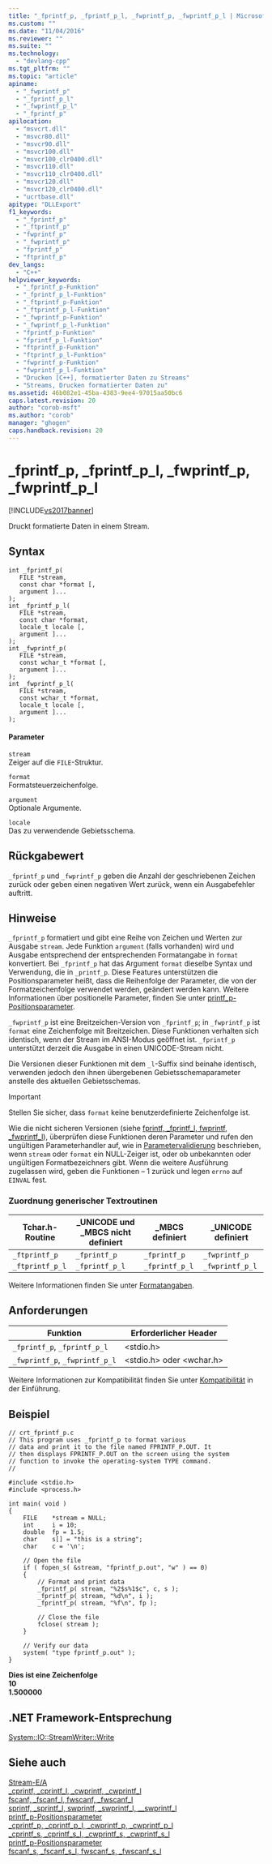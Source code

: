 ```yaml
---
title: "_fprintf_p, _fprintf_p_l, _fwprintf_p, _fwprintf_p_l | Microsoft Docs"
ms.custom: ""
ms.date: "11/04/2016"
ms.reviewer: ""
ms.suite: ""
ms.technology: 
  - "devlang-cpp"
ms.tgt_pltfrm: ""
ms.topic: "article"
apiname: 
  - "_fwprintf_p"
  - "_fprintf_p_l"
  - "_fwprintf_p_l"
  - "_fprintf_p"
apilocation: 
  - "msvcrt.dll"
  - "msvcr80.dll"
  - "msvcr90.dll"
  - "msvcr100.dll"
  - "msvcr100_clr0400.dll"
  - "msvcr110.dll"
  - "msvcr110_clr0400.dll"
  - "msvcr120.dll"
  - "msvcr120_clr0400.dll"
  - "ucrtbase.dll"
apitype: "DLLExport"
f1_keywords: 
  - "_fprintf_p"
  - "_ftprintf_p"
  - "fwprintf_p"
  - "_fwprintf_p"
  - "fprintf_p"
  - "ftprintf_p"
dev_langs: 
  - "C++"
helpviewer_keywords: 
  - "_fprintf_p-Funktion"
  - "_fprintf_p_l-Funktion"
  - "_ftprintf_p-Funktion"
  - "_ftprintf_p_l-Funktion"
  - "_fwprintf_p-Funktion"
  - "_fwprintf_p_l-Funktion"
  - "fprintf_p-Funktion"
  - "fprintf_p_l-Funktion"
  - "ftprintf_p-Funktion"
  - "ftprintf_p_l-Funktion"
  - "fwprintf_p-Funktion"
  - "fwprintf_p_l-Funktion"
  - "Drucken [C++], formatierter Daten zu Streams"
  - "Streams, Drucken formatierter Daten zu"
ms.assetid: 46b082e1-45ba-4383-9ee4-97015aa50bc6
caps.latest.revision: 20
author: "corob-msft"
ms.author: "corob"
manager: "ghogen"
caps.handback.revision: 20
---
```

# _fprintf_p, _fprintf_p_l, _fwprintf_p, _fwprintf_p_l
[!INCLUDE[vs2017banner](../../assembler/inline/includes/vs2017banner.md)]

Druckt formatierte Daten in einem Stream.  
  
## Syntax  
  
```  
int _fprintf_p(   
   FILE *stream,  
   const char *format [,  
   argument ]...  
);  
int _fprintf_p_l(   
   FILE *stream,  
   const char *format,  
   locale_t locale [,  
   argument ]...  
);  
int _fwprintf_p(   
   FILE *stream,  
   const wchar_t *format [,  
   argument ]...  
);  
int _fwprintf_p_l(   
   FILE *stream,  
   const wchar_t *format,  
   locale_t locale [,  
   argument ]...  
);  
```  
  
#### Parameter  
 `stream`  
 Zeiger auf die `FILE`\-Struktur.  
  
 `format`  
 Formatsteuerzeichenfolge.  
  
 `argument`  
 Optionale Argumente.  
  
 `locale`  
 Das zu verwendende Gebietsschema.  
  
## Rückgabewert  
 `_fprintf_p` und `_fwprintf_p` geben die Anzahl der geschriebenen Zeichen zurück oder geben einen negativen Wert zurück, wenn ein Ausgabefehler auftritt.  
  
## Hinweise  
 `_fprintf_p` formatiert und gibt eine Reihe von Zeichen und Werten zur Ausgabe `stream`.  Jede Funktion `argument` \(falls vorhanden\) wird und Ausgabe entsprechend der entsprechenden Formatangabe in `format` konvertiert.  Bei `_fprintf_p` hat das Argument `format` dieselbe Syntax und Verwendung, die in `_printf_p`.  Diese Features unterstützen die Positionsparameter heißt, dass die Reihenfolge der Parameter, die von der Formatzeichenfolge verwendet werden, geändert werden kann.  Weitere Informationen über positionelle Parameter, finden Sie unter [printf\_p\-Positionsparameter](../../c-runtime-library/printf-p-positional-parameters.md).  
  
 `_fwprintf_p` ist eine Breitzeichen\-Version von `_fprintf_p`; in `_fwprintf_p` ist `format` eine Zeichenfolge mit Breitzeichen.  Diese Funktionen verhalten sich identisch, wenn der Stream im ANSI\-Modus geöffnet ist.  `_fprintf_p` unterstützt derzeit die Ausgabe in einen UNICODE\-Stream nicht.  
  
 Die Versionen dieser Funktionen mit dem `_l`\-Suffix sind beinahe identisch, verwenden jedoch den ihnen übergebenen Gebietsschemaparameter anstelle des aktuellen Gebietsschemas.  
  
> [!IMPORTANT]
>  Stellen Sie sicher, dass `format` keine benutzerdefinierte Zeichenfolge ist.  
  
 Wie die nicht sicheren Versionen \(siehe [fprintf, \_fprintf\_l, fwprintf, \_fwprintf\_l](../../c-runtime-library/reference/fprintf-fprintf-l-fwprintf-fwprintf-l.md)\), überprüfen diese Funktionen deren Parameter und rufen den ungültigen Parameterhandler auf, wie in [Parametervalidierung](../../c-runtime-library/parameter-validation.md) beschrieben, wenn `stream` oder `format` ein NULL\-Zeiger ist, oder ob unbekannten oder ungültigen Formatbezeichners gibt.  Wenn die weitere Ausführung zugelassen wird, geben die Funktionen – 1 zurück und legen `errno` auf `EINVAL` fest.  
  
### Zuordnung generischer Textroutinen  
  
|Tchar.h\-Routine|\_UNICODE und \_MBCS nicht definiert|\_MBCS definiert|\_UNICODE definiert|  
|----------------------|------------------------------------------|----------------------|-------------------------|  
|`_ftprintf_p`|`_fprintf_p`|`_fprintf_p`|`_fwprintf_p`|  
|`_ftprintf_p_l`|`_fprintf_p_l`|`_fprintf_p_l`|`_fwprintf_p_l`|  
  
 Weitere Informationen finden Sie unter [Formatangaben](../../c-runtime-library/format-specification-syntax-printf-and-wprintf-functions.md).  
  
## Anforderungen  
  
|Funktion|Erforderlicher Header|  
|--------------|---------------------------|  
|`_fprintf_p`, `_fprintf_p_l`|\<stdio.h\>|  
|`_fwprintf_p`, `_fwprintf_p_l`|\<stdio.h\> oder \<wchar.h\>|  
  
 Weitere Informationen zur Kompatibilität finden Sie unter [Kompatibilität](../../c-runtime-library/compatibility.md) in der Einführung.  
  
## Beispiel  
  
```  
// crt_fprintf_p.c  
// This program uses _fprintf_p to format various  
// data and print it to the file named FPRINTF_P.OUT. It  
// then displays FPRINTF_P.OUT on the screen using the system  
// function to invoke the operating-system TYPE command.  
//   
  
#include <stdio.h>  
#include <process.h>  
  
int main( void )  
{  
    FILE    *stream = NULL;  
    int     i = 10;  
    double  fp = 1.5;  
    char    s[] = "this is a string";  
    char    c = '\n';  
  
    // Open the file  
    if ( fopen_s( &stream, "fprintf_p.out", "w" ) == 0)  
    {  
        // Format and print data  
        _fprintf_p( stream, "%2$s%1$c", c, s );  
        _fprintf_p( stream, "%d\n", i );  
        _fprintf_p( stream, "%f\n", fp );  
  
        // Close the file  
        fclose( stream );  
    }  
  
    // Verify our data  
    system( "type fprintf_p.out" );  
}  
```  
  
  **Dies ist eine Zeichenfolge**  
**10**  
**1.500000**   
## .NET Framework-Entsprechung  
 [System::IO::StreamWriter::Write](https://msdn.microsoft.com/en-us/library/system.io.streamwriter.write.aspx)  
  
## Siehe auch  
 [Stream\-E\/A](../../c-runtime-library/stream-i-o.md)   
 [\_cprintf, \_cprintf\_l, \_cwprintf, \_cwprintf\_l](../../c-runtime-library/reference/cprintf-cprintf-l-cwprintf-cwprintf-l.md)   
 [fscanf, \_fscanf\_l, fwscanf, \_fwscanf\_l](../../c-runtime-library/reference/fscanf-fscanf-l-fwscanf-fwscanf-l.md)   
 [sprintf, \_sprintf\_l, swprintf, \_swprintf\_l, \_\_swprintf\_l](../../c-runtime-library/reference/sprintf-sprintf-l-swprintf-swprintf-l-swprintf-l.md)   
 [printf\_p\-Positionsparameter](../../c-runtime-library/printf-p-positional-parameters.md)   
 [\_cprintf\_p, \_cprintf\_p\_l, \_cwprintf\_p, \_cwprintf\_p\_l](../../c-runtime-library/reference/cprintf-p-cprintf-p-l-cwprintf-p-cwprintf-p-l.md)   
 [\_cprintf\_s, \_cprintf\_s\_l, \_cwprintf\_s, \_cwprintf\_s\_l](../../c-runtime-library/reference/cprintf-s-cprintf-s-l-cwprintf-s-cwprintf-s-l.md)   
 [printf\_p\-Positionsparameter](../../c-runtime-library/printf-p-positional-parameters.md)   
 [fscanf\_s, \_fscanf\_s\_l, fwscanf\_s, \_fwscanf\_s\_l](../../c-runtime-library/reference/fscanf-s-fscanf-s-l-fwscanf-s-fwscanf-s-l.md)
